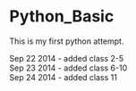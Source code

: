 Python_Basic
============
This is my first python attempt.

Sep 22 2014 - added class 2-5<br/>
Sep 23 2014 - added class 6-10<br/>
Sep 24 2014 - added class 11<br/>

